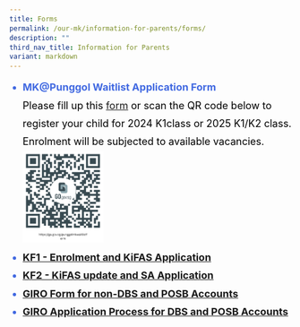 ```yaml
---
title: Forms
permalink: /our-mk/information-for-parents/forms/
description: ""
third_nav_title: Information for Parents
variant: markdown
---
```

<ul>
	<li style="font-size: 18px; line-height:1.8; font-weight:bold; color:royalblue">MK@Punggol Waitlist Application Form<br>
		<span style="font-weight:normal; color:black">Please fill up this <a target="_blank" href="https://go.gov.sg/punggolmkwaitlistform">form</a>&nbsp;or scan the QR code below to register your child for 2024 K1class or 2025 K1/K2 class. <br>Enrolment will be subjected to available vacancies.<br>
		<img src="/images/MK/mkform.png" style="float:center; width:30%"></span></li>
		<li style="font-size: 18px; line-height:1.8; font-weight:bold; color:royalblue"><a target="_blank" href="https://drive.google.com/file/d/15oUrCyStaBBFmiqcSbF-y2TTdLhWtkeq/view?usp=drive_link">KF1 - Enrolment and KiFAS Application</a></li>
<li style="font-size: 18px; line-height:1.8; font-weight:bold; color:royalblue"><a target="_blank" href="https://drive.google.com/file/d/1hEwTRth0_Qs4qthUo5StwS9-dgCPy6Wk/view?usp=drive_link">KF2 - KiFAS update and SA Application</a></li>
<li style="font-size: 18px; line-height:1.8; font-weight:bold; color:royalblue"><a target="_blank" href="https://drive.google.com/file/d/1qo3G-ZZbdd2bY23fcwv98v4O9OY9R9or/view?usp=drive_link">GIRO Form for non-DBS and POSB Accounts</a></li>
<li style="font-size: 18px; line-height:1.8; font-weight:bold; color:royalblue"><a target="_blank" href="https://drive.google.com/file/d/1cKUhxURYTdnSBD1F3CPyVSKiAUI6tjAC/view?usp=drive_link">GIRO Application Process for DBS and POSB Accounts</a></li></ul><p></p>